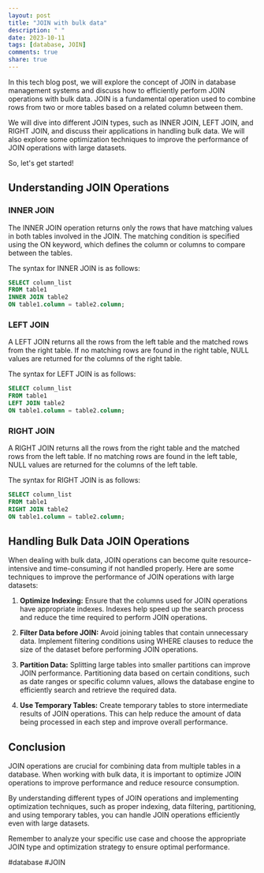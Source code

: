 ```yaml
---
layout: post
title: "JOIN with bulk data"
description: " "
date: 2023-10-11
tags: [database, JOIN]
comments: true
share: true
---
```


In this tech blog post, we will explore the concept of JOIN in database management systems and discuss how to efficiently perform JOIN operations with bulk data. JOIN is a fundamental operation used to combine rows from two or more tables based on a related column between them.

We will dive into different JOIN types, such as INNER JOIN, LEFT JOIN, and RIGHT JOIN, and discuss their applications in handling bulk data. We will also explore some optimization techniques to improve the performance of JOIN operations with large datasets.

So, let's get started!

## Understanding JOIN Operations

### INNER JOIN

The INNER JOIN operation returns only the rows that have matching values in both tables involved in the JOIN. The matching condition is specified using the ON keyword, which defines the column or columns to compare between the tables.

The syntax for INNER JOIN is as follows:

```sql
SELECT column_list
FROM table1
INNER JOIN table2
ON table1.column = table2.column;
```

### LEFT JOIN

A LEFT JOIN returns all the rows from the left table and the matched rows from the right table. If no matching rows are found in the right table, NULL values are returned for the columns of the right table.

The syntax for LEFT JOIN is as follows:

```sql
SELECT column_list
FROM table1
LEFT JOIN table2
ON table1.column = table2.column;
```

### RIGHT JOIN

A RIGHT JOIN returns all the rows from the right table and the matched rows from the left table. If no matching rows are found in the left table, NULL values are returned for the columns of the left table.

The syntax for RIGHT JOIN is as follows:

```sql
SELECT column_list
FROM table1
RIGHT JOIN table2
ON table1.column = table2.column;
```

## Handling Bulk Data JOIN Operations

When dealing with bulk data, JOIN operations can become quite resource-intensive and time-consuming if not handled properly. Here are some techniques to improve the performance of JOIN operations with large datasets:

1. **Optimize Indexing:** Ensure that the columns used for JOIN operations have appropriate indexes. Indexes help speed up the search process and reduce the time required to perform JOIN operations.

2. **Filter Data before JOIN:** Avoid joining tables that contain unnecessary data. Implement filtering conditions using WHERE clauses to reduce the size of the dataset before performing JOIN operations.

3. **Partition Data:** Splitting large tables into smaller partitions can improve JOIN performance. Partitioning data based on certain conditions, such as date ranges or specific column values, allows the database engine to efficiently search and retrieve the required data.

4. **Use Temporary Tables:** Create temporary tables to store intermediate results of JOIN operations. This can help reduce the amount of data being processed in each step and improve overall performance.

## Conclusion

JOIN operations are crucial for combining data from multiple tables in a database. When working with bulk data, it is important to optimize JOIN operations to improve performance and reduce resource consumption.

By understanding different types of JOIN operations and implementing optimization techniques, such as proper indexing, data filtering, partitioning, and using temporary tables, you can handle JOIN operations efficiently even with large datasets.

Remember to analyze your specific use case and choose the appropriate JOIN type and optimization strategy to ensure optimal performance.

#database #JOIN